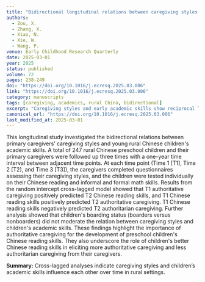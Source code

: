 ```yaml
---
title: "Bidirectional longitudinal relations between caregiving styles and young rural Chinese children's academic skills"
authors:
  - Zou, X.
  - Zhang, X.
  - Xiao, N.
  - Xie, W.
  - Wang, P.
venue: Early Childhood Research Quarterly
date: 2025-03-01
year: 2025
status: published
volume: 72
pages: 238-249
doi: "https://doi.org/10.1016/j.ecresq.2025.03.006"
link: "https://doi.org/10.1016/j.ecresq.2025.03.006"
category: manuscripts
tags: [caregiving, academics, rural China, bidirectional]
excerpt: "Caregiving styles and early academic skills show reciprocal longitudinal links."
canonical_url: "https://doi.org/10.1016/j.ecresq.2025.03.006"
last_modified_at: 2025-03-01
---
```

This longitudinal study investigated the bidirectional relations between primary caregivers’ caregiving styles and young rural Chinese children's academic skills. A total of 247 rural Chinese preschool children and their primary caregivers were followed up three times with a one-year time interval between adjacent time points. At each time point (Time 1 [T1], Time 2 [T2), and Time 3 [T3]), the caregivers completed questionnaires assessing their caregiving styles, and the children were tested individually on their Chinese reading and informal and formal math skills. Results from the random intercept cross-lagged model showed that T1 authoritative caregiving positively predicted T2 Chinese reading skills, and T1 Chinese reading skills positively predicted T2 authoritative caregiving. T1 Chinese reading skills negatively predicted T2 authoritarian caregiving. Further analysis showed that children's boarding status (boarders versus nonboarders) did not moderate the relation between caregiving styles and children's academic skills. These findings highlight the importance of authoritative caregiving for the development of preschool children's Chinese reading skills. They also underscore the role of children's better Chinese reading skills in eliciting more authoritative caregiving and less authoritarian caregiving from their caregivers.

**Summary:** Cross-lagged analyses indicate caregiving styles and children’s academic skills influence each other over time in rural settings.
